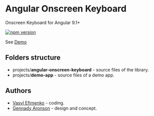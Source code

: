 # Angular Onscreen Keyboard
Onscreen Keyboard for Angular 9.1+

[![npm version](https://badge.fury.io/js/%40rednez%2Fangular-onscreen-keyboard.svg)](https://badge.fury.io/js/%40rednez%2Fangular-onscreen-keyboard)

See [Demo](https://rednez.github.io/angular-onscreen-keyboard)

## Folders structure

- projects/**angular-onscreen-keyboard** - source files of the library.
- projects/**demo-app** - source files of a demo app.

## Authors
- [Vasyl Efimenko](https://github.com/rednez) - coding.
- [Gennady Aronson](https://www.behance.net/gennaronson) - design and concept.
